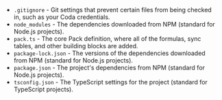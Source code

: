- `.gitignore` - Git settings that prevent certain files from being checked in, such as your Coda credentials.
- `node_modules` - The dependencies downloaded from NPM (standard for Node.js projects).
- `pack.ts` - The core Pack definition, where all of the formulas, sync tables, and other building blocks are added.
- `package-lock.json` - The versions of the dependencies downloaded from NPM (standard for Node.js projects).
- `package.json` - The project's dependencies from NPM (standard for Node.js projects).
- `tsconfig.json` - The TypeScript settings for the project (standard for TypeScript projects).

